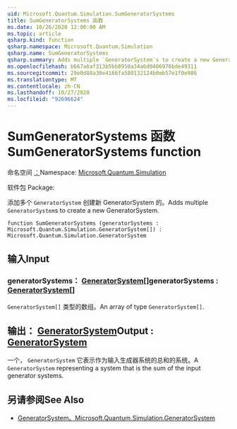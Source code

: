```yaml
---
uid: Microsoft.Quantum.Simulation.SumGeneratorSystems
title: SumGeneratorSystems 函数
ms.date: 10/26/2020 12:00:00 AM
ms.topic: article
qsharp.kind: function
qsharp.namespace: Microsoft.Quantum.Simulation
qsharp.name: SumGeneratorSystems
qsharp.summary: Adds multiple `GeneratorSystem`s to create a new GeneratorSystem.
ms.openlocfilehash: b667a6af313b5bb8950a34a6d0406976bde49311
ms.sourcegitcommit: 29e0d88a30e4166fa580132124b0eb57e1f0e986
ms.translationtype: MT
ms.contentlocale: zh-CN
ms.lasthandoff: 10/27/2020
ms.locfileid: "92696624"
---
```

# <a name="sumgeneratorsystems-function"></a><span data-ttu-id="8ce47-102">SumGeneratorSystems 函数</span><span class="sxs-lookup"><span data-stu-id="8ce47-102">SumGeneratorSystems function</span></span>

<span data-ttu-id="8ce47-103">命名空间 [：](xref:Microsoft.Quantum.Simulation)</span><span class="sxs-lookup"><span data-stu-id="8ce47-103">Namespace: [Microsoft.Quantum.Simulation](xref:Microsoft.Quantum.Simulation)</span></span>

<span data-ttu-id="8ce47-104">软件包 [](https://nuget.org/packages/)</span><span class="sxs-lookup"><span data-stu-id="8ce47-104">Package: [](https://nuget.org/packages/)</span></span>


<span data-ttu-id="8ce47-105">添加多个 `GeneratorSystem` 创建新 GeneratorSystem 的。</span><span class="sxs-lookup"><span data-stu-id="8ce47-105">Adds multiple `GeneratorSystem`s to create a new GeneratorSystem.</span></span>

```qsharp
function SumGeneratorSystems (generatorSystems : Microsoft.Quantum.Simulation.GeneratorSystem[]) : Microsoft.Quantum.Simulation.GeneratorSystem
```


## <a name="input"></a><span data-ttu-id="8ce47-106">输入</span><span class="sxs-lookup"><span data-stu-id="8ce47-106">Input</span></span>

### <a name="generatorsystems--generatorsystem"></a><span data-ttu-id="8ce47-107">generatorSystems： [GeneratorSystem](xref:Microsoft.Quantum.Simulation.GeneratorSystem)[]</span><span class="sxs-lookup"><span data-stu-id="8ce47-107">generatorSystems : [GeneratorSystem](xref:Microsoft.Quantum.Simulation.GeneratorSystem)[]</span></span>

<span data-ttu-id="8ce47-108">`GeneratorSystem[]` 类型的数组。</span><span class="sxs-lookup"><span data-stu-id="8ce47-108">An array of type `GeneratorSystem[]`.</span></span>



## <a name="output--generatorsystem"></a><span data-ttu-id="8ce47-109">输出： [GeneratorSystem](xref:Microsoft.Quantum.Simulation.GeneratorSystem)</span><span class="sxs-lookup"><span data-stu-id="8ce47-109">Output : [GeneratorSystem](xref:Microsoft.Quantum.Simulation.GeneratorSystem)</span></span>

<span data-ttu-id="8ce47-110">一个， `GeneratorSystem` 它表示作为输入生成器系统的总和的系统。</span><span class="sxs-lookup"><span data-stu-id="8ce47-110">A `GeneratorSystem` representing a system that is the sum of the input generator systems.</span></span>

## <a name="see-also"></a><span data-ttu-id="8ce47-111">另请参阅</span><span class="sxs-lookup"><span data-stu-id="8ce47-111">See Also</span></span>

- [<span data-ttu-id="8ce47-112">GeneratorSystem。</span><span class="sxs-lookup"><span data-stu-id="8ce47-112">Microsoft.Quantum.Simulation.GeneratorSystem</span></span>](xref:Microsoft.Quantum.Simulation.GeneratorSystem)